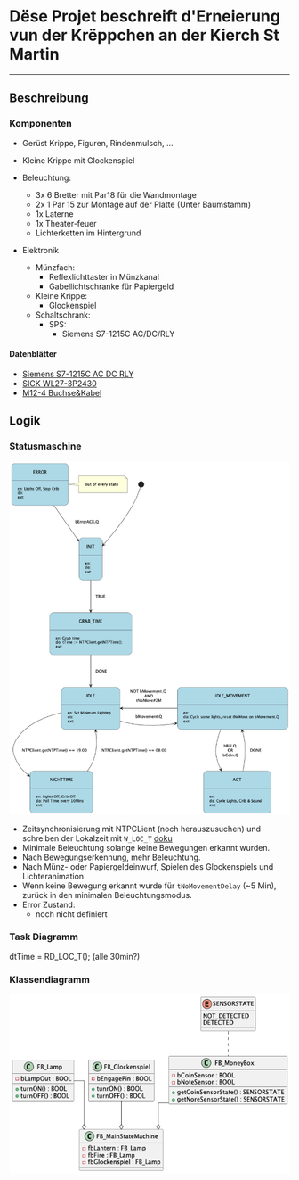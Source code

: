 # Dëse Projet beschreift d'Erneierung vun der Krëppchen an der Kierch St Martin

***

## Beschreibung

### Komponenten

- Gerüst Krippe, Figuren, Rindenmulsch, ...
- Kleine Krippe mit Glockenspiel
- Beleuchtung:
    - 3x 6 Bretter mit Par18 für die Wandmontage
    - 2x 1 Par 15 zur Montage auf der Platte (Unter Baumstamm)
    - 1x Laterne
    - 1x Theater-feuer
    - Lichterketten im Hintergrund

- Elektronik
    - Münzfach:
        - Reflexlichttaster in Münzkanal 
        - Gabellichtschranke für Papiergeld
    - Kleine Krippe:
        - Glockenspiel
    - Schaltschrank:
        - SPS:
            - Siemens S7-1215C AC/DC/RLY


#### Datenblätter

- [Siemens S7-1215C AC DC RLY](./Datasheets/Siemens_S71215_AC-DC-RLY.pdf)
- [SICK WL27-3P2430](./Datasheets/Sick_Lichtschranke_WL27-3P2430_1027769_de.pdf)
- [M12-4 Buchse&Kabel](./Datasheets/SICK_M12-5_Buchse_dataSheet_YF2A14-050VB3XLEAX_2096235_de.pdf)

            

## Logik

### Statusmaschine

![Krippe_Statusmaschine](./out/diagrams/stateMachine/stateMachine.png)

- Zeitsynchronisierung mit NTPCLient (noch herauszusuchen) und schreiben der Lokalzeit mit ``W_LOC_T`` [doku](https://support.industry.siemens.com/cs/mdm/109747174?c=81662456587&dl=ru&lc=en-US)
- Minimale Beleuchtung solange keine Bewegungen erkannt wurden. 
- Nach Bewegungserkennung, mehr Beleuchtung. 
- Nach Münz- oder Papiergeldeinwurf, Spielen des Glockenspiels und Lichteranimation
- Wenn keine Bewegung erkannt wurde für ``tNoMovementDelay`` (~5 Min), zurück in den minimalen Beleuchtungsmodus. 
- Error Zustand:
    - noch nicht definiert

### Task Diagramm

dtTime = RD_LOC_T(); (alle 30min?)

### Klassendiagramm

![Klassendiagramm_Krippe_StMartin](./out/diagrams/classDiag/classDiag.png "Klassendiagramm_Krippe_StMartin")